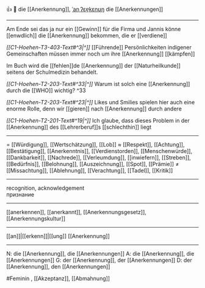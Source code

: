 👍 🔴 die [[Anerkennung]], [ˈanˌʔɛɐ̯kɛnʊŋ](https://youglish.com/pronounce/Anerkennung/german)
die [[Anerkennungen]]

---
Am Ende sei das ja nur ein [[Gewinn]] für die Firma und Jannis könne [[enwdlich]] die [[Anerkennung]] bekommen, die er [[verdiene]]

*[[C1-Hoehen-T3-403-Text#^3|^]]* [[Führende]] Persönlichkeiten indigener Gemeinschaften müssen immer noch um ihre [[Anerkennung]] [[kämpfen]]

Im Buch wird die [[fehlen]]de [[Anerkennung]] der [[Naturheilkunde]] seitens der Schulmedizin behandelt.  

*[[C1-Hoehen-T2-203-Text#^33|^]]* Warum ist solch eine [[Anerkennung]] durch die [[WHO]] wichtig? ^33


*[[C1-Hoehen-T2-203-Text#^23|^]]* Likes und Smilies spielen hier auch eine enorme Rolle, denn wir [[gieren]] nach [[Anerkennung]] durch andere

*[[C1-Hoehen-T2-201-Text#^19|^]]* Ich glaube, dass dieses Problem in der [[Anerkennung]] des [[Lehrerberuf]]s [[schlechthin]] liegt

---
= [[Würdigung]], [[Wertschätzung]], [[Lob]]
≈ [[Respekt]], [[Achtung]], [[Bestätigung]], [[Anerkenntnis]], [[Verdienstorden]], [[Menschenwürde]], [[Dankbarkeit]], [[Nachrede]], [[Verleumdung]], [[inwiefern]], [[Streben]], [[Bedürfnis]], [[Belohnung]], [[Auszeichnung]], [[Spot]], [[Prämie]]
≠ [[Missachtung]], [[Ablehnung]], [[Verachtung]], [[Tadel]], [[Kritik]]

---
recognition, acknowledgement  
признание

---
[[anerkennen]], [[anerkannt]], [[Anerkennungsgesetz]], [[Anerkennungskultur]]

---
[[an]]|[[erkenn]]|[[ung]]
[[Anerkennung]]


---
N: die [[Anerkennung]], die [[Anerkennungen]]
A: die [[Anerkennung]], die [[Anerkennungen]]
G: der [[Anerkennung]], der [[Anerkennungen]]
D: der [[Anerkennung]], den [[Anerkennungen]]

#Feminin 
, [[Akzeptanz]], [[Abmahnung]]